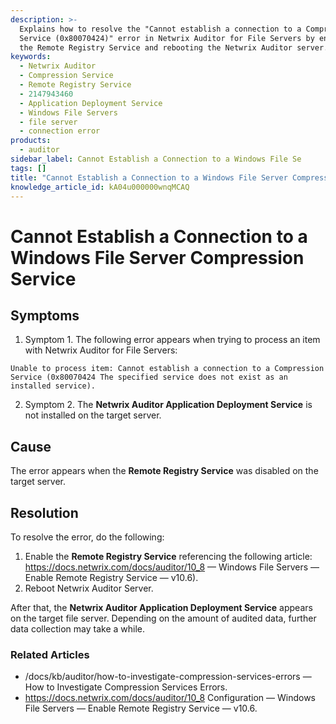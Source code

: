 ```yaml
---
description: >-
  Explains how to resolve the "Cannot establish a connection to a Compression
  Service (0x80070424)" error in Netwrix Auditor for File Servers by enabling
  the Remote Registry Service and rebooting the Netwrix Auditor server.
keywords:
  - Netwrix Auditor
  - Compression Service
  - Remote Registry Service
  - 2147943460
  - Application Deployment Service
  - Windows File Servers
  - file server
  - connection error
products:
  - auditor
sidebar_label: Cannot Establish a Connection to a Windows File Se
tags: []
title: "Cannot Establish a Connection to a Windows File Server Compression Service"
knowledge_article_id: kA04u000000wnqMCAQ
---
```


# Cannot Establish a Connection to a Windows File Server Compression Service

## Symptoms

1. Symptom 1. The following error appears when trying to process an item with Netwrix Auditor for File Servers:

```text
Unable to process item: Cannot establish a connection to a Compression Service (0x80070424 The specified service does not exist as an installed service).
```

2. Symptom 2. The **Netwrix Auditor Application Deployment Service** is not installed on the target server.

## Cause

The error appears when the **Remote Registry Service** was disabled on the target server.

## Resolution

To resolve the error, do the following:

1. Enable the **Remote Registry Service** referencing the following article: https://docs.netwrix.com/docs/auditor/10_8 — Windows File Servers — Enable Remote Registry Service — v10.6).
2. Reboot Netwrix Auditor Server.

After that, the **Netwrix Auditor Application Deployment Service** appears on the target file server. Depending on the amount of audited data, further data collection may take a while.

### Related Articles

- /docs/kb/auditor/how-to-investigate-compression-services-errors — How to Investigate Compression Services Errors.
- https://docs.netwrix.com/docs/auditor/10_8 Configuration — Windows File Servers — Enable Remote Registry Service — v10.6.
